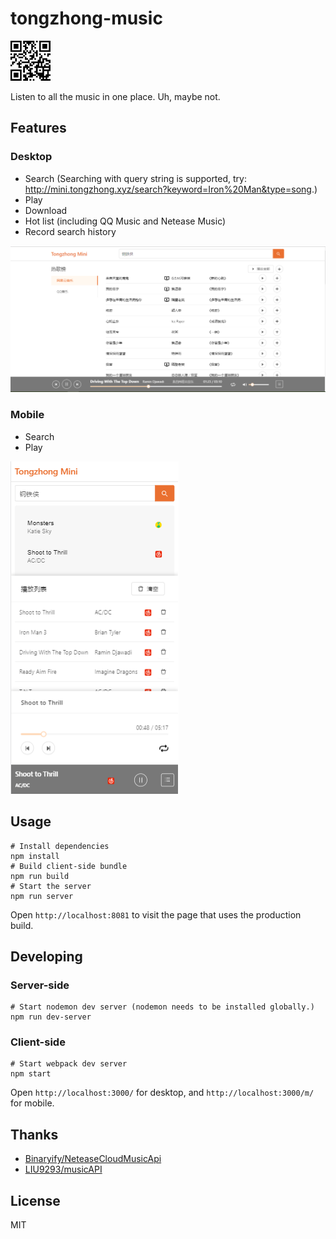 # tongzhong-music

<img src="./screenshots/qr_code.png" width="64" alt="mobile">

<p>Listen to all the music in one place. Uh, maybe not.</p>


## Features
### Desktop
- Search
 (Searching with query string is supported, try: <a href="http://mini.tongzhong.xyz/search?keyword=Iron%20Man&type=song" >http://mini.tongzhong.xyz/search?keyword=Iron%20Man&type=song</a>.)
- Play
- Download
- Hot list (including QQ Music and Netease Music)
- Record search history

<img src="./screenshots/desktop.PNG" alt="desktop">

### Mobile
- Search
- Play

<img src="./screenshots/m.PNG" alt="mobile">

## Usage
    # Install dependencies
    npm install
    # Build client-side bundle
    npm run build
    # Start the server
    npm run server
Open `http://localhost:8081` to visit the page that uses the production build.

## Developing
### Server-side
    # Start nodemon dev server (nodemon needs to be installed globally.)
    npm run dev-server

### Client-side
    # Start webpack dev server
    npm start
Open `http://localhost:3000/` for desktop, and `http://localhost:3000/m/` for mobile.

## Thanks
<ul>
<li><a href="https://github.com/Binaryify/NeteaseCloudMusicApi">Binaryify/NeteaseCloudMusicApi</a></li>
<li><a href="https://github.com/LIU9293/musicAPI">LIU9293/musicAPI</a></li>
</ul>

## License
MIT

